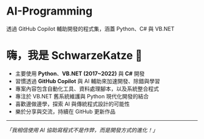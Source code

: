 # AI-Programming
透過 GitHub Copilot 輔助開發的程式集，涵蓋 Python、C# 與 VB.NET


# 嗨，我是 SchwarzeKatze 👋

-  主要使用 **Python**、**VB.NET (2017~2022)** 與 **C#** 開發  
-  習慣透過 **GitHub Copilot** 與 AI 輔助來加速開發、除錯與學習  
-  專案內容包含自動化工具、資料處理腳本，以及系統整合程式  
-  專注於 VB.NET 舊系統維護與 Python 現代化開發的結合  
-  喜歡邊做邊學，探索 AI 與傳統程式設計的可能性  
-  樂於分享與交流，持續在 GitHub 更新作品  

---

 _「我相信使用 AI 協助寫程式不是作弊，而是開發方式的進化！」_ 
